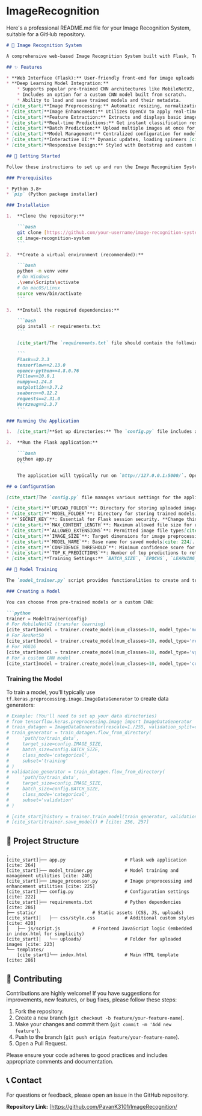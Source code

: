 # ImageRecognition

Here's a professional README.md file for your Image Recognition System, suitable for a GitHub repository.

````markdown
# 📸 Image Recognition System

A comprehensive web-based Image Recognition System built with Flask, TensorFlow/Keras, and OpenCV. This project provides a robust framework for uploading images, performing real-time object classification using pre-trained or custom models, and visualizing key image features and prediction results.

## ✨ Features

* **Web Interface (Flask):** User-friendly front-end for image uploads (via file or URL) and displaying predictions.
* **Deep Learning Model Integration:**
    * Supports popular pre-trained CNN architectures like MobileNetV2, ResNet50, and VGG16 (transfer learning).
    * Includes an option for a custom CNN model built from scratch.
    * Ability to load and save trained models and their metadata.
* [cite_start]**Image Preprocessing:** Automatic resizing, normalization, and format conversion to prepare images for model inference[cite: 226, 227, 228, 229].
* [cite_start]**Image Enhancement:** Utilizes OpenCV to apply real-time image enhancements (noise reduction, histogram equalization, sharpening) for improved quality[cite: 231, 232, 233].
* [cite_start]**Feature Extraction:** Extracts and displays basic image features like dimensions, color properties, brightness, and contrast[cite: 235, 236, 237, 238, 239].
* [cite_start]**Real-time Predictions:** Get instant classification results with confidence scores for uploaded images[cite: 261, 262].
* [cite_start]**Batch Prediction:** Upload multiple images at once for efficient, concurrent processing and results display[cite: 280, 281].
* [cite_start]**Model Management:** Centralized configuration for model paths, image sizes, and training parameters[cite: 223, 224].
* [cite_start]**Interactive UI:** Dynamic updates, loading spinners [cite: 297][cite_start], and progress bars [cite: 294] to enhance user experience.
* [cite_start]**Responsive Design:** Styled with Bootstrap and custom CSS for optimal viewing on various devices[cite: 287, 428].

## 🚀 Getting Started

Follow these instructions to set up and run the Image Recognition System on your local machine.

### Prerequisites

* Python 3.8+
* `pip` (Python package installer)

### Installation

1.  **Clone the repository:**

    ```bash
    git clone [https://github.com/your-username/image-recognition-system.git](https://github.com/your-username/image-recognition-system.git)
    cd image-recognition-system
    ```

2.  **Create a virtual environment (recommended):**

    ```bash
    python -m venv venv
    # On Windows
    .\venv\Scripts\activate
    # On macOS/Linux
    source venv/bin/activate
    ```

3.  **Install the required dependencies:**

    ```bash
    pip install -r requirements.txt
    ```

    [cite_start]The `requirements.txt` file should contain the following packages and versions[cite: 286]:

    ```
    Flask==2.3.3
    tensorflow==2.13.0
    opencv-python==4.8.0.76
    Pillow==10.0.1
    numpy==1.24.3
    matplotlib==3.7.2
    seaborn==0.12.2
    requests==2.31.0
    Werkzeug==2.3.7
    ```

### Running the Application

1.  [cite_start]**Set up directories:** The `config.py` file includes a `create_directories` method [cite: 224] which will automatically create `static/uploads`, `models`, `static`, and `templates` folders if they don't exist.

2.  **Run the Flask application:**

    ```bash
    python app.py
    ```

    The application will typically run on `http://127.0.0.1:5000/`. Open this URL in your web browser.

## ⚙️ Configuration

[cite_start]The `config.py` file manages various settings for the application[cite: 223]:

* [cite_start]**`UPLOAD_FOLDER`**: Directory for storing uploaded images[cite: 223].
* [cite_start]**`MODEL_FOLDER`**: Directory for storing trained models[cite: 223].
* **`SECRET_KEY`**: Essential for Flask session security. **Change this to a strong, random key in a production environment.**
* [cite_start]**`MAX_CONTENT_LENGTH`**: Maximum allowed file size for uploads (default 16MB)[cite: 223].
* [cite_start]**`ALLOWED_EXTENSIONS`**: Permitted image file types[cite: 223].
* [cite_start]**`IMAGE_SIZE`**: Target dimensions for image preprocessing (default 224x224 for most models)[cite: 223].
* [cite_start]**`MODEL_NAME`**: Base name for saved models[cite: 224].
* [cite_start]**`CONFIDENCE_THRESHOLD`**: Minimum confidence score for a prediction to be displayed[cite: 224].
* [cite_start]**`TOP_K_PREDICTIONS`**: Number of top predictions to retrieve[cite: 224].
* [cite_start]**Training Settings:** `BATCH_SIZE`, `EPOCHS`, `LEARNING_RATE`, `VALIDATION_SPLIT`[cite: 224].

## 🧠 Model Training

The `model_trainer.py` script provides functionalities to create and train deep learning models:

### Creating a Model

You can choose from pre-trained models or a custom CNN:

```python
trainer = ModelTrainer(config)
# For MobileNetV2 (transfer learning)
[cite_start]model = trainer.create_model(num_classes=10, model_type='mobilenet') # [cite: 241, 242, 243]
# For ResNet50
[cite_start]model = trainer.create_model(num_classes=10, model_type='resnet') # [cite: 243, 244]
# For VGG16
[cite_start]model = trainer.create_model(num_classes=10, model_type='vgg') # [cite: 244, 245]
# For a custom CNN model
[cite_start]model = trainer.create_model(num_classes=10, model_type='custom') # [cite: 245, 248]
````

### Training the Model

To train a model, you'll typically use `tf.keras.preprocessing.image.ImageDataGenerator` to create data generators:

```python
# Example: (You'll need to set up your data directories)
# from tensorflow.keras.preprocessing.image import ImageDataGenerator
# train_datagen = ImageDataGenerator(rescale=1./255, validation_split=config.VALIDATION_SPLIT)
# train_generator = train_datagen.flow_from_directory(
#     'path/to/train_data',
#     target_size=config.IMAGE_SIZE,
#     batch_size=config.BATCH_SIZE,
#     class_mode='categorical',
#     subset='training'
# )
# validation_generator = train_datagen.flow_from_directory(
#     'path/to/train_data',
#     target_size=config.IMAGE_SIZE,
#     batch_size=config.BATCH_SIZE,
#     class_mode='categorical',
#     subset='validation'
# )

# [cite_start]history = trainer.train_model(train_generator, validation_generator, train_generator.class_names) # [cite: 251, 252, 255]
# [cite_start]trainer.save_model() # [cite: 256, 257]
```

## 📂 Project Structure

```
.
[cite_start]├── app.py                      # Flask web application [cite: 264]
[cite_start]├── model_trainer.py            # Model training and management utilities [cite: 240]
[cite_start]├── image_processor.py          # Image preprocessing and enhancement utilities [cite: 225]
[cite_start]├── config.py                   # Configuration settings [cite: 222]
[cite_start]├── requirements.txt            # Python dependencies [cite: 286]
├── static/                     # Static assets (CSS, JS, uploads)
[cite_start]│   ├── css/style.css           # Additional custom styles [cite: 420]
│   ├── js/script.js            # Frontend JavaScript logic (embedded in index.html for simplicity)
[cite_start]│   └── uploads/                # Folder for uploaded images [cite: 223]
└── templates/
    [cite_start]└── index.html              # Main HTML template [cite: 286]
```

## 🤝 Contributing

Contributions are highly welcome\! If you have suggestions for improvements, new features, or bug fixes, please follow these steps:

1.  Fork the repository.
2.  Create a new branch (`git checkout -b feature/your-feature-name`).
3.  Make your changes and commit them (`git commit -m 'Add new feature'`).
4.  Push to the branch (`git push origin feature/your-feature-name`).
5.  Open a Pull Request.

Please ensure your code adheres to good practices and includes appropriate comments and documentation.


## 📞 Contact

For questions or feedback, please open an issue in the GitHub repository.

**Repository Link:** [https://github.com/PavanK3101/ImageRecognition/

```
```
